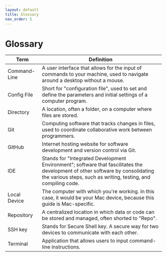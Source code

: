 ```yaml
---
layout: default
title: Glossary
nav_order: 5
---
```

# Glossary

| Term | Definition |  
| ------- | -------------- |  
| Command-Line | A user interface that allows for the input of commands to your machine, used to navigate around a desktop without a mouse. |  
| Config File | Short for "configuration file", used to set and define the parameters and initial settings of a computer program. |  
| Directory | A location, often a folder, on a computer where files are stored. |  
| Git | Computing software that tracks changes in files, used to coordinate collaborative work between programmers. |  
| GitHub | Internet hosting website for software development and version control via Git. |  
| IDE | Stands for "Integrated Development Environment"; software that fascilitates the development of other software by consolidating the various steps, such as writing, testing, and compiling code. |  
| Local Device | The computer with which you're working. In this case, it would be your Mac device, because this guide is Mac-specific. |  
| Repository | A centralized location in which data or code can be stored and managed, often shorted to "Repo". |  
| SSH key | Stands for Secure Shell key. A secure way for two devices to communicate with each other. |  
| Terminal | Application that allows users to input command-line instructions. |  